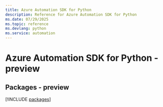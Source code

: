 ```yaml
---
title: Azure Automation SDK for Python
description: Reference for Azure Automation SDK for Python
ms.date: 07/29/2025
ms.topic: reference
ms.devlang: python
ms.service: automation
---
```

# Azure Automation SDK for Python - preview
## Packages - preview
[!INCLUDE [packages](automation-index.md)]